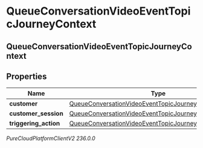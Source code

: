 # QueueConversationVideoEventTopicJourneyContext

## QueueConversationVideoEventTopicJourneyContext

## Properties

|Name | Type | Description | Notes|
|------------ | ------------- | ------------- | -------------|
| **customer** | [QueueConversationVideoEventTopicJourneyCustomer](QueueConversationVideoEventTopicJourneyCustomer) |  | [optional] |
| **customer_session** | [QueueConversationVideoEventTopicJourneyCustomerSession](QueueConversationVideoEventTopicJourneyCustomerSession) |  | [optional] |
| **triggering_action** | [QueueConversationVideoEventTopicJourneyAction](QueueConversationVideoEventTopicJourneyAction) |  | [optional] |



_PureCloudPlatformClientV2 236.0.0_
